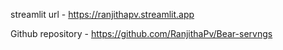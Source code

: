 streamlit url - https://ranjithapv.streamlit.app

Github repository - https://github.com/RanjithaPv/Bear-servngs
